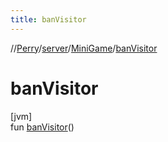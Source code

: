 ```yaml
---
title: banVisitor
---
```

//[Perry](../../../index.html)/[server](../index.html)/[MiniGame](index.html)/[banVisitor](ban-visitor.html)



# banVisitor



[jvm]\
fun [banVisitor](ban-visitor.html)()




